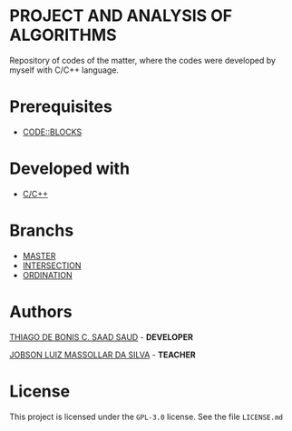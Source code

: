 # PROJECT AND ANALYSIS OF ALGORITHMS
Repository of codes of the matter, where the codes were developed by myself with C/C++ language.

# Prerequisites
- [CODE::BLOCKS](http://www.codeblocks.org/downloads/26)

# Developed with
- [C/C++](https://devdocs.io/cpp/)

# Branchs
- [MASTER](https://github.com/university-veiga-de-almeida/project-and-analysis-of-algorithms)
- [INTERSECTION](https://github.com/university-veiga-de-almeida/project-and-analysis-of-algorithms/tree/intersection)
- [ORDINATION](https://github.com/university-veiga-de-almeida/project-and-analysis-of-algorithms/tree/ordination)

# Authors
[THIAGO DE BONIS C. SAAD SAUD](https://www.linkedin.com/in/thiagodebonisoficial/) - **DEVELOPER**

[JOBSON LUIZ MASSOLLAR DA SILVA](https://www.linkedin.com/in/jobson-luiz-177041b/) - **TEACHER**

# License
This project is licensed under the `GPL-3.0` license. See the file `LICENSE.md`

